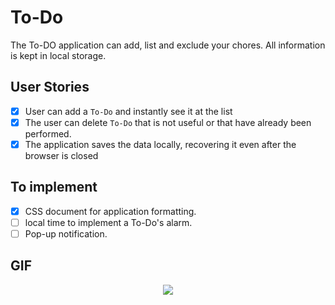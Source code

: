 # To-Do

The To-DO application can add, list and exclude your chores. All information is kept in local storage.


## User Stories

-   [x] User can add a `To-Do` and instantly see it at the list
-   [x] The user can delete `To-Do` that is not useful or that have already been performed.
-   [x] The application saves the data locally, recovering it even after the browser is closed

## To implement

-   [x] CSS document for application formatting.
-   [ ] local time to implement a To-Do's alarm.
-   [ ] Pop-up notification.

## GIF
<p align="center">
  <img  src="https://media.giphy.com/media/J3LXxYWqKz7qsqJSXX/giphy.gif">
</p>
